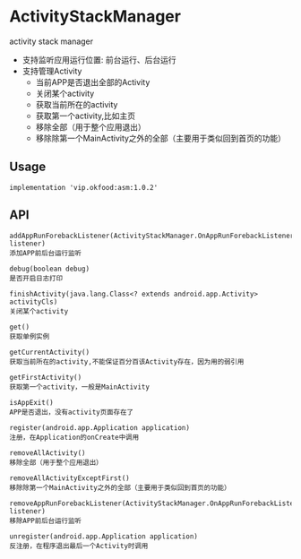 # ActivityStackManager
activity stack manager

- 支持监听应用运行位置: 前台运行、后台运行
- 支持管理Activity
	- 当前APP是否退出全部的Activity
	- 关闭某个activity
	- 获取当前所在的activity
	- 获取第一个activity,比如主页
	- 移除全部（用于整个应用退出）
	- 移除除第一个MainActivity之外的全部（主要用于类似回到首页的功能）



## Usage

    implementation 'vip.okfood:asm:1.0.2'


## API

	addAppRunForebackListener(ActivityStackManager.OnAppRunForebackListener listener)
	添加APP前后台运行监听
	
	debug(boolean debug)
	是否开启日志打印

	finishActivity(java.lang.Class<? extends android.app.Activity> activityCls)
	关闭某个activity

	get()
	获取单例实例

	getCurrentActivity()
	获取当前所在的activity,不能保证百分百该Activity存在，因为用的弱引用

	getFirstActivity()
	获取第一个activity，一般是MainActivity

	isAppExit()
	APP是否退出，没有activity页面存在了

	register(android.app.Application application)
	注册，在Application的onCreate中调用

	removeAllActivity()
	移除全部（用于整个应用退出）

	removeAllActivityExceptFirst()
	移除除第一个MainActivity之外的全部（主要用于类似回到首页的功能）

	removeAppRunForebackListener(ActivityStackManager.OnAppRunForebackListener listener)
	移除APP前后台运行监听

	unregister(android.app.Application application)
	反注册，在程序退出最后一个Activity时调用
